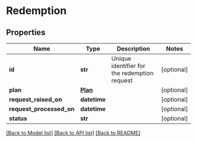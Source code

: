 # Redemption

## Properties
Name | Type | Description | Notes
------------ | ------------- | ------------- | -------------
**id** | **str** | Unique identifier for the redemption request | [optional] 
**plan** | [**Plan**](Plan.md) |  | [optional] 
**request_raised_on** | **datetime** |  | [optional] 
**request_processed_on** | **datetime** |  | [optional] 
**status** | **str** |  | [optional] 

[[Back to Model list]](../README.md#documentation-for-models) [[Back to API list]](../README.md#documentation-for-api-endpoints) [[Back to README]](../README.md)


